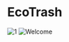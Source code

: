 # EcoTrash
![1](https://user-images.githubusercontent.com/30964883/127667333-d6595dd0-76a3-4b82-8c20-774e24334d7c.JPG)
![Welcome](https://user-images.githubusercontent.com/30964883/127667425-eb0b5d86-dc60-4f70-8254-ecfd8a69eaac.PNG)
